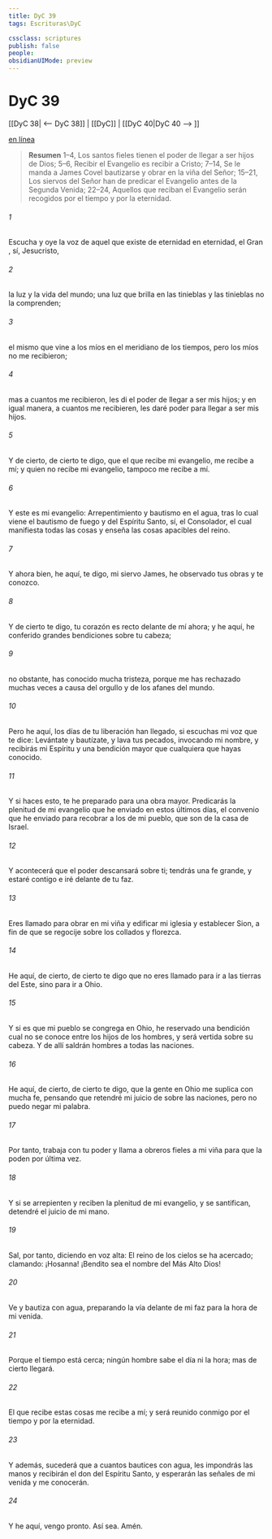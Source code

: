 ```yaml
---
title: DyC 39
tags: Escrituras\DyC

cssclass: scriptures
publish: false
people:
obsidianUIMode: preview
---
```


# DyC 39
[[DyC 38| <-- DyC 38]] | [[DyC]] | [[DyC 40|DyC 40 --> ]]

[en línea](https://churchofjesuschrist.org/study/scriptures/dc-testament/dc/39?lang=spa)

> __Resumen__
1–4, Los santos fieles tienen el poder de llegar a ser hijos de Dios; 5–6, Recibir el Evangelio es recibir a Cristo; 7–14, Se le manda a James Covel bautizarse y obrar en la viña del Señor; 15–21, Los siervos del Señor han de predicar el Evangelio antes de la Segunda Venida; 22–24, Aquellos que reciban el Evangelio serán recogidos por el tiempo y por la eternidad.

###### 1 
Escucha y oye la voz de aquel que existe de eternidad en eternidad, el Gran , sí, Jesucristo,

###### 2 
la luz y la vida del mundo; una luz que brilla en las tinieblas y las tinieblas no la comprenden;

###### 3 
el mismo que vine a los míos en el meridiano de los tiempos, pero los míos no me recibieron;

###### 4 
mas a cuantos me recibieron, les di el poder de llegar a ser mis hijos; y en igual manera, a cuantos me recibieren, les daré poder para llegar a ser mis hijos.

###### 5 
Y de cierto, de cierto te digo, que el que recibe mi evangelio, me recibe a mí; y quien no recibe mi evangelio, tampoco me recibe a mí.

###### 6 
Y este es mi evangelio: Arrepentimiento y bautismo en el agua, tras lo cual viene el bautismo de fuego y del Espíritu Santo, sí, el Consolador, el cual manifiesta todas las cosas y enseña las cosas apacibles del reino.

###### 7 
Y ahora bien, he aquí, te digo, mi siervo James, he observado tus obras y te conozco.

###### 8 
Y de cierto te digo, tu corazón es recto delante de mí ahora; y he aquí, he conferido grandes bendiciones sobre tu cabeza;

###### 9 
no obstante, has conocido mucha tristeza, porque me has rechazado muchas veces a causa del orgullo y de los afanes del mundo.

###### 10 
Pero he aquí, los días de tu liberación han llegado, si escuchas mi voz que te dice: Levántate y bautízate, y lava tus pecados, invocando mi nombre, y recibirás mi Espíritu y una bendición mayor que cualquiera que hayas conocido.

###### 11 
Y si haces esto, te he preparado para una obra mayor. Predicarás la plenitud de mi evangelio que he enviado en estos últimos días, el convenio que he enviado para recobrar a los de mi pueblo, que son de la casa de Israel.

###### 12 
Y acontecerá que el poder descansará sobre ti; tendrás una fe grande, y estaré contigo e iré delante de tu faz.

###### 13 
Eres llamado para obrar en mi viña y edificar mi iglesia y establecer Sion, a fin de que se regocije sobre los collados y florezca.

###### 14 
He aquí, de cierto, de cierto te digo que no eres llamado para ir a las tierras del Este, sino para ir a Ohio.

###### 15 
Y si es que mi pueblo se congrega en Ohio, he reservado una bendición cual no se conoce entre los hijos de los hombres, y será vertida sobre su cabeza. Y de allí saldrán hombres a todas las naciones.

###### 16 
He aquí, de cierto, de cierto te digo, que la gente en Ohio me suplica con mucha fe, pensando que retendré mi juicio de sobre las naciones, pero no puedo negar mi palabra.

###### 17 
Por tanto, trabaja con tu poder y llama a obreros fieles a mi viña para que la poden por última vez.

###### 18 
Y si se arrepienten y reciben la plenitud de mi evangelio, y se santifican, detendré el juicio de mi mano.

###### 19 
Sal, por tanto, diciendo en voz alta: El reino de los cielos se ha acercado; clamando: ¡Hosanna! ¡Bendito sea el nombre del Más Alto Dios!

###### 20 
Ve y bautiza con agua, preparando la vía delante de mi faz para la hora de mi venida.

###### 21 
Porque el tiempo está cerca; ningún hombre sabe el día ni la hora; mas de cierto llegará.

###### 22 
El que recibe estas cosas me recibe a mí; y será reunido conmigo por el tiempo y por la eternidad.

###### 23 
Y además, sucederá que a cuantos bautices con agua, les impondrás las manos y recibirán el don del Espíritu Santo, y esperarán las señales de mi venida y me conocerán.

###### 24 
Y he aquí, vengo pronto. Así sea. Amén.

